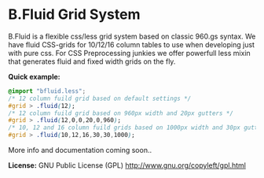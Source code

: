 # B.Fluid Grid System
B.Fluid is a flexible css/less grid system based on classic 960.gs syntax. We have fluid CSS-grids for 10/12/16 column tables to use when developing just with pure css. For CSS Preprocessing junkies we offer powerfull less mixin that generates fluid and fixed width grids on the fly.

**Quick example:**
```css
@import "bfluid.less";
/* 12 column fuild grid based on default settings */
#grid > .fluid(12);
/* 12 column fuild grid based on 960px width and 20px gutters */
#grid > .fluid(12,0,0,20,0,960);
/* 10, 12 and 16 column fuild grids based on 1000px width and 30px gutters and 30px padding */
#grid > .fluid(10,12,16,30,30,1000);
```

More info and documentation coming soon..

**License:** GNU Public License (GPL) http://www.gnu.org/copyleft/gpl.html